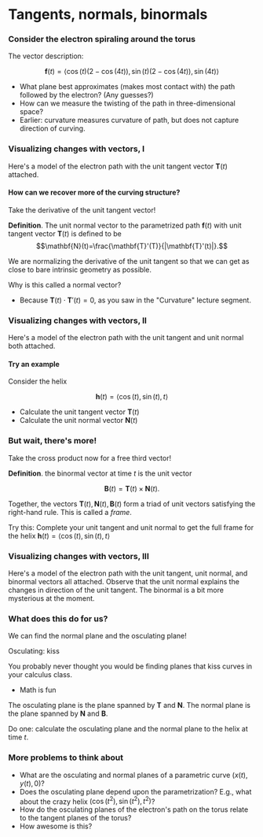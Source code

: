Tangents, normals, binormals
============================

### Consider the electron spiraling around the torus

The vector description:

$$\mathbf{f}(t)=\langle
\cos(t)(2-\cos(4t)),\sin(t)(2-\cos(4t)),\sin(4t)\rangle$$

-   What plane best approximates (makes most contact with) the path
    followed by the electron? (Any guesses?)
-   How can we measure the twisting of the path in three-dimensional
    space?
-   Earlier: curvature measures curvature of path, but does not capture
    direction of curving.

### Visualizing changes with vectors, I

Here's a model of the electron path with the unit tangent vector
$\mathbf{T}(t)$ attached.

#### How can we recover more of the curving structure?

Take the derivative of the unit tangent vector!

**Definition**. The unit normal vector to the parametrized path $\mathbf{f}(t)$ with unit tangent vector $\mathbf{T}(t)$ is defined to be
$$\mathbf{N}(t)=\frac{\mathbf{T}'(T)}{|\mathbf{T}'(t)|}.$$

We are normalizing the derivative of the unit tangent so that we can get
as close to bare intrinsic geometry as possible.

Why is this called a normal vector?

-   Because $\mathbf{T}(t)\cdot\mathbf{T}'(t)=0$, as you saw in the
    "Curvature" lecture segment.

### Visualizing changes with vectors, II

Here's a model of the electron path with the unit tangent and unit
normal both attached.

#### Try an example

Consider the helix

$$\mathbf{h}(t)=\langle\cos(t),\sin(t),t\rangle$$

-   Calculate the unit tangent vector $\mathbf{T}(t)$
-   Calculate the unit normal vector $\mathbf{N}(t)$

### But wait, there's more!

Take the cross product now for a free third vector!

**Definition**. the binormal vector at time $t$ is the unit vector

$$\mathbf{B}(t)=\mathbf{T}(t)\times\mathbf{N}(t).$$

Together, the vectors $\mathbf{T}(t),\mathbf{N}(t),\mathbf{B}(t)$ form
a triad of unit vectors satisfying the right-hand rule. This is called a
*frame*.

Try this: Complete your unit tangent and unit normal to get the full frame for the helix $\mathbf{h}(t)=\langle\cos(t),\sin(t),t\rangle$

### Visualizing changes with vectors, III

Here's a model of the electron path with the unit tangent, unit normal,
and binormal vectors all attached. Observe that the unit normal explains
the changes in direction of the unit tangent. The binormal is a bit more
mysterious at the moment.

### What does this do for us?

We can find the normal plane and the osculating plane!

Osculating: kiss

You probably never thought you would be finding planes that kiss curves
in your calculus class.

-   Math is fun

The osculating plane is the plane spanned by $\mathbf{T}$ and
$\mathbf{N}$. The normal plane is the plane spanned by $\mathbf{N}$
and $\mathbf{B}$.

Do one: calculate the osculating plane and the normal plane to the helix
at time $t$.

### More problems to think about

-   What are the osculating and normal planes of a parametric curve
    $(x(t),y(t),0)$?
-   Does the osculating plane depend upon the parametrization? E.g.,
    what about the crazy helix $(\cos(t^2),\sin(t^2),t^2)$?
-   How do the osculating planes of the electron's path on the torus
    relate to the tangent planes of the torus?
-   How awesome is this?
